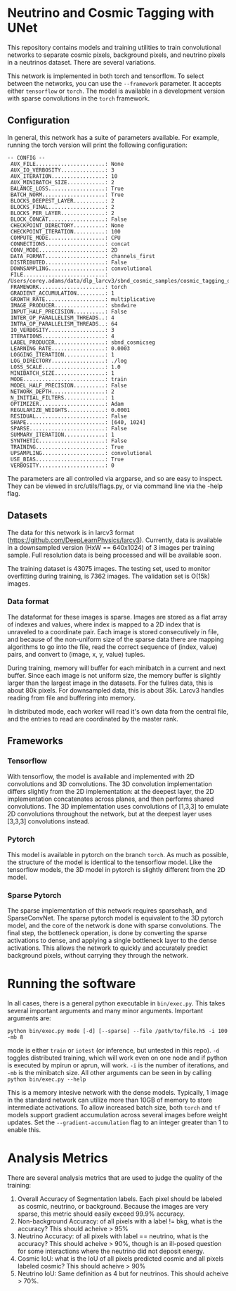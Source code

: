 # Neutrino and Cosmic Tagging with UNet

This repository contains models and training utilities to train convolutional networks to separate cosmic pixels, background pixels, and neutrino pixels in a neutrinos dataset.  There are several variations.

This network is implemented in both torch and tensorflow.  To select between the networks, you can use the `--framework` parameter.  It accepts either `tensorflow` or `torch`.  The model is available in a development version with sparse convolutions in the `torch` framework.

## Configuration

In general, this network has a suite of parameters available.  For example, running the torch version will print the following configuration:

```
-- CONFIG --
 AUX_FILE......................: None
 AUX_IO_VERBOSITY..............: 3
 AUX_ITERATION.................: 10
 AUX_MINIBATCH_SIZE............: 2
 BALANCE_LOSS..................: True
 BATCH_NORM....................: True
 BLOCKS_DEEPEST_LAYER..........: 2
 BLOCKS_FINAL..................: 2
 BLOCKS_PER_LAYER..............: 2
 BLOCK_CONCAT..................: False
 CHECKPOINT_DIRECTORY..........: None
 CHECKPOINT_ITERATION..........: 100
 COMPUTE_MODE..................: CPU
 CONNECTIONS...................: concat
 CONV_MODE.....................: 2D
 DATA_FORMAT...................: channels_first
 DISTRIBUTED...................: False
 DOWNSAMPLING..................: convolutional
 FILE..........................: /Users/corey.adams/data/dlp_larcv3/sbnd_cosmic_samples/cosmic_tagging_downsample_train_sparse.h5
 FRAMEWORK.....................: torch
 GRADIENT_ACCUMULATION.........: 1
 GROWTH_RATE...................: multiplicative
 IMAGE_PRODUCER................: sbndwire
 INPUT_HALF_PRECISION..........: False
 INTER_OP_PARALLELISM_THREADS..: 4
 INTRA_OP_PARALLELISM_THREADS..: 64
 IO_VERBOSITY..................: 3
 ITERATIONS....................: 4
 LABEL_PRODUCER................: sbnd_cosmicseg
 LEARNING_RATE.................: 0.0003
 LOGGING_ITERATION.............: 1
 LOG_DIRECTORY.................: ./log
 LOSS_SCALE....................: 1.0
 MINIBATCH_SIZE................: 1
 MODE..........................: train
 MODEL_HALF_PRECISION..........: False
 NETWORK_DEPTH.................: 2
 N_INITIAL_FILTERS.............: 1
 OPTIMIZER.....................: Adam
 REGULARIZE_WEIGHTS............: 0.0001
 RESIDUAL......................: False
 SHAPE.........................: [640, 1024]
 SPARSE........................: False
 SUMMARY_ITERATION.............: 1
 SYNTHETIC.....................: False
 TRAINING......................: True
 UPSAMPLING....................: convolutional
 USE_BIAS......................: True
 VERBOSITY.....................: 0

```

The parameters are all controlled via argparse, and so are easy to inspect.  They can be viewed in src/utils/flags.py, or via command line via the -help flag.

## Datasets

The data for this network is in larcv3 format (https://github.com/DeepLearnPhysics/larcv3).  Currently, data is available in a downsampled version (HxW == 640x1024) of 3 images per training sample.  Full resolution data is being processed and will be available soon.

The training dataset is 43075 images.  The testing set, used to monitor overfitting during training, is 7362 images.  The validation set is O(15k) images.

### Data format

The dataformat for these images is sparse.  Images are stored as a flat array of indexes and values, where index is mapped to a 2D index that is unraveled to a coordinate pair.  Each image is stored consecutively in file, and because of the non-uniform size of the sparse data there are mapping algorithms to go into the file, read the correct sequence of (index, value) pairs, and convert to (image, x, y, value) tuples.

During training, memory will buffer for each minibatch in a current and next buffer.  Since each image is not uniform size, the memory buffer is slightly larger than the largest image in the datasets.  For the fullres data, this is about 80k pixels.  For downsampled data, this is about 35k.  Larcv3 handles reading from file and buffering into memory.

In distributed mode, each worker will read it's own data from the central file, and the entries to read are coordinated by the master rank.

## Frameworks

### Tensorflow

With tensorflow, the model is available and implemented with 2D convolutions and 3D convolutions.  The 3D convolution implementation differs slightly from the 2D implementation: at the deepest layer, the 2D implementation concatenates across planes, and then performs shared convolutions.  The 3D implementation uses convolutions of [1,3,3] to emulate 2D convolutions throughout the network, but at the deepest layer uses [3,3,3] convolutions instead.
 
### Pytorch

This model is available in pytorch on the branch `torch`.  As much as possible, the structure of the model is identical to the tensorflow model.  Like the tensorflow models, the 3D model in pytorch is slightly different from the 2D model.

### Sparse Pytorch

The sparse implementation of this network requires sparsehash, and SparseConvNet.  The sparse pytorch model is equivalent to the 3D pytorch model, and the core of the network is done with sparse convolutions.  The final step, the bottleneck operation, is done by converting the sparse activations to dense, and applying a single bottleneck layer to the dense activations.  This allows the network to quickly and accurately predict background pixels, without carrying they through the network.

# Running the software

In all cases, there is a general python executable in `bin/exec.py`.  This takes several important arguments and many minor arguments.  Important arguments are:

`python bin/exec.py mode [-d] [--sparse] --file /path/to/file.h5 -i 100 -mb 8 `

mode is either `train` or `iotest` (or inference, but untested in this repo).  `-d` toggles distributed training, which will work even on one node and if python is executed by mpirun or aprun, will work.  `-i` is the number of iterations, and `-mb` is the minibatch size.  All other arguments can be seen in by calling `python bin/exec.py --help`

This is a memory intesive network with the dense models.  Typically, 1 image in the standard network can utilize more than 10GB of memory to store intermediate activations.  To allow increased batch size, both `torch` and `tf` models support gradient accumulation across several images before weight updates.  Set the `--gradient-accumulation` flag to an integer greater than 1 to enable this.

# Analysis Metrics

There are several analysis metrics that are used to judge the quality of the training:
 1) Overall Accuracy of Segmentation labels. Each pixel should be labeled as cosmic, neutrino, or background.  Because the images are very sparse, this metric should easily exceed 99.9% accuracy.
 2) Non-background Accuracy: of all pixels with a label != bkg, what is the accuracy? This should acheive > 95%
 3) Neutrino Accuracy: of all pixels with label == neutrino, what is the accuracy?  This should acheive > 90%, though is an ill-posed question for some interactions where the neutrino did not deposit energy.
 4) Cosmic IoU: what is the IoU of all pixels predicted cosmic and all pixels labeled cosmic?  This should acheive > 90%
 5) Neutrino IoU: Same definition as 4 but for neutrinos.  This should acheive > 70%.
